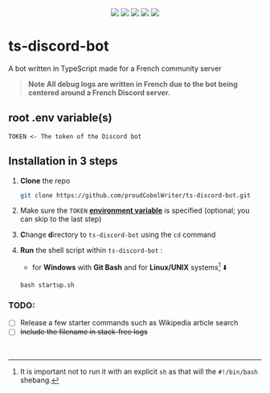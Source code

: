 <div align="center">
<img src="https://img.shields.io/badge/typescript-%23007ACC.svg?style=for-the-badge&logo=typescript&logoColor=white">
<img src="https://img.shields.io/badge/node.js-6DA55F?style=for-the-badge&logo=node.js&logoColor=white">
<img src="https://img.shields.io/badge/Discord-%235865F2.svg?style=for-the-badge&logo=discord&logoColor=white">
<img src="https://img.shields.io/badge/ESLint-4B3263?style=for-the-badge&logo=eslint&logoColor=white">
<img src="https://img.shields.io/badge/NODEMON-%23323330.svg?style=for-the-badge&logo=nodemon&logoColor=%BBDEAD">
</div>

# ts-discord-bot
 A bot written in TypeScript made for a French community server
> **Note**
> **All debug logs are written in French due to the bot being centered around a French Discord server.**

## root **.env** variable(s)

```
TOKEN <- The token of the Discord bot
```

## Installation in 3 steps

1. **Clone** the repo
   ```bash
   git clone https://github.com/proudCobolWriter/ts-discord-bot.git
   ```

2. Make sure the ``TOKEN`` [**environment variable**](#root-env-variables) is specified (optional; you can skip to the last step)

3. **C**hange **d**irectory to ``ts-discord-bot`` using the ``cd`` command

4. **Run** the shell script within ``ts-discord-bot`` :

   * for **Windows** with **Git Bash** and for **Linux/UNIX** systems[^1] ⬇️
   ```
   bash startup.sh
   ```

### TODO:
- [ ] Release a few starter commands such as Wikipedia article search
- [ ] <s>Include the filename in stack-free logs</s>

<br>

[^1]: It is important not to run it with an explicit ``sh`` as that will the ``#!/bin/bash`` shebang.
